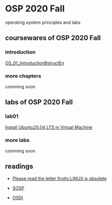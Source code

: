 # OSP 2020 Fall
operating system principles and labs
## coursewares of OSP 2020 Fall

### introduction
[OS_01_IntroductionBstructEn](/AllinAll/coursewares/OS_01_IntroductionBstructEn.pdf)

### more chapters
comming soon

## labs of OSP 2020 Fall

### lab01
[Install Ubuntu20.04 LTS in Virtual Machine](/AllinAll/labs/lab01installlinux)

### more labs
comming soon

## readings
* [Please read the letter firstly:LINUX is obsolete](/AllinAll/others/LINUXisobsolete.pdf)

* [SOSP](http://www.sosp.org/)

* [OSDI](https://www.usenix.org/conference/osdi20)
